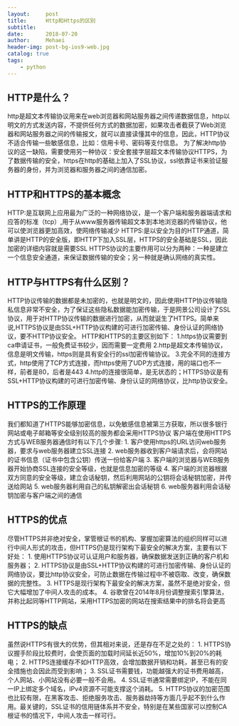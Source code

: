 ```yaml
---
layout:     post
title:      Http和Https的区别
subtitle:   
date:       2018-07-20
author:     Mehaei
header-img: post-bg-ios9-web.jpg
catalog: true
tags:
    - python
---
```

## HTTP是什么？

http是超文本传输协议用来在web浏览器和网站服务器之间传递数据信息，http以明文的方式发送内容，不提供任何方式的数据加密，如果攻击者截获了Web浏览器和网站服务器之间的传输报文，就可以直接读懂其中的信息，因此，HTTP协议不适合传输一些敏感信息，比如：信用卡号、密码等支付信息。 为了解决http协议的这一缺陷，需要使用另一种协议：安全套接字层超文本传输协议HTTPS，为了数据传输的安全，https在http的基础上加入了SSL协议，ssl依靠证书来验证服务器的身份，并为浏览器和服务器之间的通信加密。

## <a name="t1"></a>HTTP和HTTPS的基本概念

HTTP:是互联网上应用最为广泛的一种网络协议，是一个客户端和服务器端请求和应答的标准（tcp）,用于从www服务器传输超文本到本地浏览器的传输协议，他可以使浏览器更加高效，使网络传输减少 HTTPS:是以安全为目的HTTP通道，简单讲是HTTP的安全版，即HTTP下加入SSL层，HTTPS的安全基础是SSL，因此加密的详细内容就是需要SSL HTTPS协议的主要作用可以分为两种：一种是建立一个信息安全通道，来保证数据传输的安全；另一种就是确认网络的真实性。

## <a name="t2"></a>HTTP与HTTPS有什么区别？

HTTP协议传输的数据都是未加密的，也就是明文的，因此使用HTTP协议传输隐私信息非常不安全，为了保证这些隐私数据能加密传输，于是网景公司设计了SSL协议，用于对HTTP协议传输的数据进行加密，从而就诞生了HTTPS。简单来说,HTTPS协议是由SSL+HTTP协议构建的可进行加密传输、身份认证的网络协议，要不HTTP协议安全。 HTTP和HTTPS的主要区别如下： 1.https协议需要到ca申请证书，一般免费证书较少，因而需要一定费用 2.http是超文本传输协议，信息是明文传输，https则是具有安全行的ssl加密传输协议。 3.完全不同的连接方式，http使用了TCP方式连接，而https使用了UDP方式连接，用的端口也不一样，前者是80，后者是443 4.http的连接很简单，是无状态的；HTTPS协议是有SSL+HTTP协议构建的可进行加密传输、身份认证的网络协议，比http协议安全。

## <a name="t3"></a>HTTPS的工作原理

我们都知道了HTTPS能够加密信息，以免敏感信息被第三方获取，所以很多银行网站或电子邮箱等安全级别较高的服务都会采用HTTPS协议 客户端在使用HTTPS方式与WEB服务器通信时有以下几个步骤: 1. 客户使用https的URL访问web服务器，要求与web服务器建立SSL连接 2. web服务器收到客户端请求后，会将网站的证书信息（证书中包含公钥）传送一份给客户端 3. 客户端的浏览器与WEB服务器开始协商SSL连接的安全等级，也就是信息加密的等级 4. 客户端的浏览器根据双方同意的安全等级，建立会话秘钥，然后利用网站的公钥将会话秘钥加密，并传送给网站 5. web服务器利用自己的私钥解密出会话秘钥 6. web服务器利用会话秘钥加密与客户端之间的通信

## <a name="t4"></a>HTTPS的优点

尽管HTTPS并非绝对安全，掌管根证书的机构、掌握加密算法的组织同样可以进行中间人形式的攻击，但HTTPS仍是现行架构下最安全的解决方案，主要有以下好处： 1. 使用HTTPS协议可认证用户和服务器，确保数据发送到正确的客户机和服务器； 2. HTTPS协议是由SSL+HTTP协议构建的可进行加密传输、身份认证的网络协议，要比http协议安全，可防止数据在传输过程中不被窃取、改变，确保数据的完整性。 3. HTTPS是现行架构下最安全的解决方案，虽然不是绝对安全，但它大幅增加了中间人攻击的成本。 4. 谷歌曾在2014年8月份调整搜索引擎算法，并称比起同等HTTP网站，采用HTTPS加密的网站在搜索结果中的排名将会更高

## <a name="t5"></a>HTTPS的缺点

虽然说HTTPS有很大的优势，但其相对来说，还是存在不足之处的： 1. HTTPS协议握手阶段比较费时，会使页面的加载时间延长近50%，增加10%到20%的耗电； 2. HTTPS连接缓存不如HTTP高效，会增加数据开销和功耗，甚至已有的安全措施也会因此而受到影响； 3. SSL证书需要钱，功能越强大的证书费用越高，个人网站、小网站没有必要一般不会用。 4. SSL证书通常需要绑定IP，不能在同一IP上绑定多个域名，IPv4资源不可能支撑这个消耗。 5. HTTPS协议的加密范围也比较有限，在黑客攻击、拒绝服务攻击、服务器劫持等方面几乎起不到什么作用。最关键的，SSL证书的信用链体系并不安全，特别是在某些国家可以控制CA根证书的情况下，中间人攻击一样可行。
